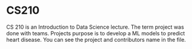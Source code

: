 # CS210

CS 210 is an Introduction to Data Science lecture. The term project was done with teams. Projects purpose is to develop a ML models to predict heart disease. You can see the project and contributors name in the file.
